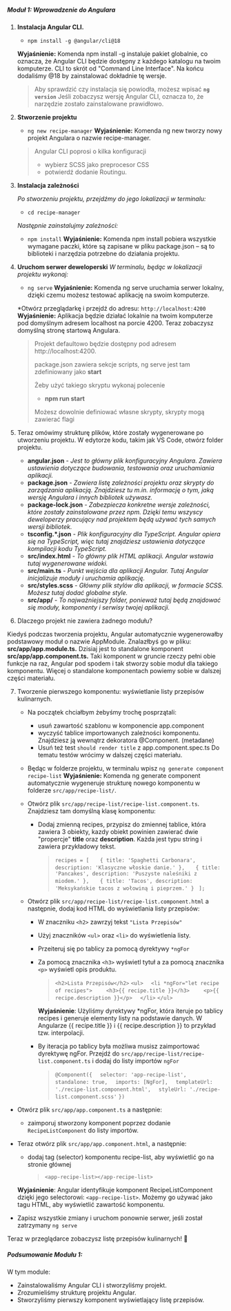 ##### Moduł 1: Wprowadzenie do Angulara

1. **Instalacja Angular CLI.**
     * `npm install -g @angular/cli@18`

    **Wyjaśnienie:** Komenda npm install -g instaluje pakiet globalnie, co oznacza, że Angular CLI będzie dostępny z każdego katalogu na twoim komputerze. CLI to skrót od "Command Line Interface". Na końcu dodaliśmy @18 by zainstalować dokładnie tę wersje.

    > Aby sprawdzić czy instalacja się powiodła, możesz wpisać **`ng version`**
    Jeśli zobaczysz wersję Angular CLI, oznacza to, że narzędzie zostało zainstalowane prawidłowo.

2. **Stworzenie projektu**
    * `ng new recipe-manager` 
    **Wyjaśnienie:** Komenda ng new tworzy nowy projekt Angulara o nazwie recipe-manager.
    
  
    > Angular CLI poprosi o kilka konfiguracji
    > * wybierz SCSS jako preprocesor CSS 
    > * potwierdź dodanie Routingu.


3. **Instalacja zależności**

   _Po stworzeniu projektu, przejdźmy do jego lokalizacji w terminalu:_
   * `cd recipe-manager`
  
   _Następnie zainstalujmy zależności:_
   * `npm install`
   **Wyjaśnienie:** Komenda npm install pobiera wszystkie wymagane paczki, które są zapisane w pliku package.json – są to biblioteki i narzędzia potrzebne do działania projektu.

4. **Uruchom serwer deweloperski**
   _W terminalu, będąc w lokalizacji projektu wykonaj:_
     * `ng serve`
     **Wyjaśnienie:** Komenda ng serve uruchamia serwer lokalny, dzięki czemu możesz testować aplikację na swoim komputerze.

    *Otwórz przeglądarkę i przejdź do adresu: `http://localhost:4200`
    **Wyjaśnienie:** Aplikacja będzie działać lokalnie na twoim komputerze pod domyślnym adresem localhost na porcie 4200. Teraz zobaczysz domyślną stronę startową Angulara.

    > Projekt defaultowo będzie dostępny pod adresem http://localhost:4200.
    >
    > package.json zawiera sekcje scripts, ng serve jest tam zdefiniowany jako **start**
    > 
    > Żeby użyć takiego skryptu wykonaj polecenie
    > * **npm run start**
    >
    > Możesz dowolnie definiować własne skrypty, skrypty mogą zawierać flagi


5. Teraz omówimy strukturę plików, które zostały wygenerowane po utworzeniu projektu. W edytorze kodu, takim jak VS Code, otwórz folder projektu.
    * **angular.json** - _Jest to główny plik konfiguracyjny Angulara. Zawiera ustawienia dotyczące budowania, testowania oraz uruchamiania aplikacji._
    * **package.json** - _Zawiera listę zależności projektu oraz skrypty do zarządzania aplikacją. Znajdziesz tu m.in. informację o tym, jaką wersję Angulara i innych bibliotek używasz._
    * **package-lock.json** - _Zabezpiecza konkretne wersje zależności, które zostały zainstalowane przez npm. Dzięki temu wszyscy deweloperzy pracujący nad projektem będą używać tych samych wersji bibliotek._
    * **tsconfig.*.json** - _Plik konfiguracyjny dla TypeScript. Angular opiera się na TypeScript, więc tutaj znajdziesz ustawienia dotyczące kompilacji kodu TypeScript._
    * **src/index.html** - _To główny plik HTML aplikacji. Angular wstawia tutaj wygenerowane widoki._
    * **src/main.ts** - _Punkt wejścia dla aplikacji Angular. Tutaj Angular inicjalizuje moduły i uruchamia aplikację._
    * **src/styles.scss** - _Główny plik stylów dla aplikacji, w formacie SCSS. Możesz tutaj dodać globalne style._
    * **src/app/** - _To najważniejszy folder, ponieważ tutaj będą znajdować się moduły, komponenty i serwisy twojej aplikacji._


6. Dlaczego projekt nie zawiera żadnego modułu?

Kiedyś podczas tworzenia projektu, Angular automatycznie wygenerowałby podstawowy moduł o nazwie AppModule. Znalazłbyś go w pliku:
**src/app/app.module.ts.**
Dzisiaj jest to standalone komponent **src/app/app.component.ts.**
Taki komponent w gruncie rzeczy pełni obie funkcje na raz, Angular pod spodem i tak stworzy sobie moduł dla takiego komponentu.
Więcej o standalone komponentach powiemy sobie w dalszej części materiału.

7. Tworzenie pierwszego komponentu: wyświetlanie listy przepisów kulinarnych.

    * Na początek chciałbym żebyśmy trochę posprzątali:
      * usuń zawartość szablonu w komponencie app.component
      * wyczyść tablice importowanych zależności komponentu. Znajdziesz ją wewnątrz dekoratora @Component. (metadane)
      * Usuń też test `should render title` z app.component.spec.ts
        Do tematu testów wrócimy w dalszej części materiału.

    * Będąc w folderze projektu, w terminalu wpisz `ng generate component recipe-list`
    **Wyjaśnienie:** Komenda ng generate component automatycznie wygeneruje strukturę nowego komponentu w folderze `src/app/recipe-list/`.
    * Otwórz plik `src/app/recipe-list/recipe-list.component.ts`. Znajdziesz tam domyślną klasę komponentu:
      * Dodaj zmienną recipes, przypisz do zmiennej tablice, która zawiera 3 obiekty, kazdy obiekt powinien zawierać dwie "propercje" **title** oraz **description**. Każda jest typu string i zawiera przykładowy tekst.
        > `recipes = [`
        > `   { title: 'Spaghetti Carbonara', description: 'Klasyczne włoskie danie.' },`
        > `   { title: 'Pancakes', description: 'Puszyste naleśniki z miodem.' },`
        > `   { title: 'Tacos', description: 'Meksykańskie tacos z wołowiną i pieprzem.' }`
        > ` ];`
    
   * Otwórz plik `src/app/recipe-list/recipe-list.component.html` a następnie, dodaj kod HTML do wyświetlania listy przepisów:
      * W znaczniku `<h2>` zawrzyj tekst `"Lista Przepisów"`
      * Użyj znaczników `<ul>` oraz `<li>` do wyświetlenia listy.
      * Przeiteruj się po tablicy za pomocą dyrektywy `*ngFor`
      * Za pomocą znacznika `<h3>` wyświetl tytuł a za pomocą znacznika `<p>` wyświetl opis produktu.
        > `<h2>Lista Przepisów</h2>`
        > `<ul>`
        > `  <li *ngFor="let recipe of recipes">`
        > `    <h3>{{ recipe.title }}</h3>`
        > `    <p>{{ recipe.description }}</p>`
        > `  </li>`
        > `</ul>`

        **Wyjaśnienie**: Użyliśmy dyrektywy *ngFor, która iteruje po tablicy recipes i generuje elementy listy na podstawie danych. W Angularze {{ recipe.title }} i {{ recipe.description }} to przykład tzw. interpolacji.
        
      * By iteracja po tablicy była możliwa musisz zaimportować dyrektywę ngFor. Przejdź do `src/app/recipe-list/recipe-list.component.ts` i dodaj do listy importów `ngFor`
        > `@Component({`
        > `  selector: 'app-recipe-list',`
        > `  standalone: true,`
        > `  imports: [NgFor],`
        > `  templateUrl: './recipe-list.component.html',`
        > `  styleUrl: './recipe-list.component.scss'`
        > `})`
  * Otwórz plik `src/app/app.component.ts` a następnie: 
    * zaimporuj stworzony komponent poprzez dodanie `RecipeListComponent` do listy importów.
  * Teraz otwórz plik `src/app/app.component.html`, a następnie:
    * dodaj tag (selector) komponentu recipe-list, aby wyświetlić go na stronie głównej
        > `<app-recipe-list></app-recipe-list>`

    **Wyjaśnienie**: Angular identyfikuje komponent RecipeListComponent dzięki jego selectorowi: `<app-recipe-list>`. Możemy go używać jako tagu HTML, aby wyświetlić zawartość komponentu.

  * Zapisz wszystkie zmiany i uruchom ponownie serwer, jeśli został zatrzymany `ng serve`

Teraz w przeglądarce zobaczysz listę przepisów kulinarnych! 🎉

##### Podsumowanie Modułu 1:
W tym module:

* Zainstalowaliśmy Angular CLI i stworzyliśmy projekt.
* Zrozumieliśmy strukturę projektu Angular.
* Stworzyliśmy pierwszy komponent wyświetlający listę przepisów.

